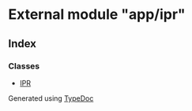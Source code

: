 # External module "app/ipr"


## Index

### Classes
* [IPR](../classes/_app_ipr_.ipr.md)


Generated using [TypeDoc](http://typedoc.io)
